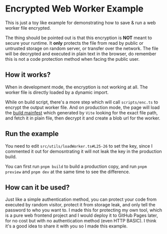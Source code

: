 # Encrypted Web Worker Example

This is just a toy like example for demonstrating how to save & run a web worker file encrypted.

The thing should be pointed out is that this encryption is **NOT** meant to secure your runtime. It **only** protects the file from read by public or untrusted storage on random server, or transfer over the network. The file will be decrypted and executed in plain text in the browser, do remember this is not a code protection method when facing the public user.

## How it works?

When in development mode, the encryption is not working at all. The worker file is directly loaded by a dynamic import.

While on build script, there's a more step which will call `scripts/enc.ts` to encrypt the output worker file. And on production mode, the page will load the [build mainfest](https://vitejs.dev/config/build-options.html#build-manifest) which generated by `Vite` looking for the exact file path, and fetch it in plain file, then decrypt it and create a blob url for the worker.

## Run the example

You need to edit `src/utils/loadWorker.ts#L25-26` to set the key, since I commented it out for demosntrating it will not leak the key in the production build.

You can first run `pnpm build` to build a production copy, and run `pnpm preview` and `pnpm dev` at the same time to see the difference.

## How can it be used?

Just like a simple authentication method, you can protect your code from executed by random visitor, protect it from storage leak, and only tell the password to who you want to. I made this for protecting my own tool, which is a pure web frontend project and I would deploy it to GitHub Pages later, for no cost but with no authentication method (even HTTP BASIC). I think it's a good idea to share it with you so I made this example.
